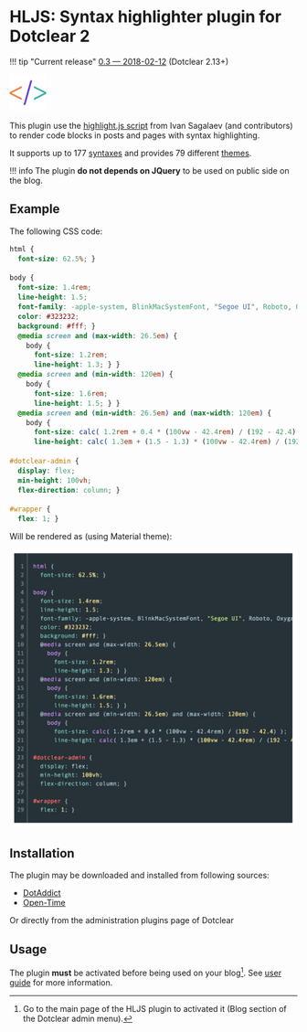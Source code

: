 # HLJS: Syntax highlighter plugin for Dotclear 2

!!! tip "Current release"
    [0.3 — 2018-02-12][ot-dl] (Dotclear 2.13+)

![](img/icon-big.png)

This plugin use the [highlight.js script](https://highlightjs.org/) from Ivan Sagalaev (and contributors) to render code blocks in posts and pages with syntax highlighting.

It supports up to 177 [syntaxes](/user-guide/usage#available-syntaxes) and provides 79 different [themes](/user-guide/settings#presentation).

!!! info
    The plugin **do not depends on JQuery** to be used on public side on the blog.

## Example

The following CSS code:

``` css
html {
  font-size: 62.5%; }

body {
  font-size: 1.4rem;
  line-height: 1.5;
  font-family: -apple-system, BlinkMacSystemFont, "Segoe UI", Roboto, Oxygen-Sans, Ubuntu, Cantarell, "Helvetica Neue", sans-serif;
  color: #323232;
  background: #fff; }
  @media screen and (max-width: 26.5em) {
    body {
      font-size: 1.2rem;
      line-height: 1.3; } }
  @media screen and (min-width: 120em) {
    body {
      font-size: 1.6rem;
      line-height: 1.5; } }
  @media screen and (min-width: 26.5em) and (max-width: 120em) {
    body {
      font-size: calc( 1.2rem + 0.4 * (100vw - 42.4rem) / (192 - 42.4) );
      line-height: calc( 1.3em + (1.5 - 1.3) * (100vw - 42.4rem) / (192 - 42.4) ); } }

#dotclear-admin {
  display: flex;
  min-height: 100vh;
  flex-direction: column; }

#wrapper {
  flex: 1; }
```

Will be rendered as (using Material theme):

![Code highlight sample](img/hljs-sample.jpg)

## Installation

The plugin may be downloaded and installed from following sources:

 * [DotAddict](http://plugins.dotaddict.org/dc2/details/hljs)
 * [Open-Time][ot-dl]

Or directly from the administration plugins page of Dotclear

## Usage

The plugin **must** be activated before being used on your blog[^1]. See [user guide](user-guide/usage) for more information.

[^1]: Go to the main page of the HLJS plugin to activated it (Blog section of the Dotclear admin menu).

[ot-dl]: https://open-time.net/post/2018/02/12/Plugin-hljs-03-pour-Dotclear
